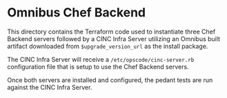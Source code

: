 # Omnibus Chef Backend

This directory contains the Terraform code used to instantiate three Chef Backend servers followed by a CINC Infra Server utilizing an Omnibus built artifact downloaded from `$upgrade_version_url` as the install package.

The CINC Infra Server will receive a `/etc/opscode/cinc-server.rb` configuration file that is setup to use the Chef Backend servers.

Once both servers are installed and configured, the pedant tests are run against the CINC Infra Server.

